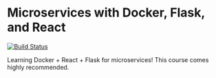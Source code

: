 # Microservices with Docker, Flask, and React
[![Build Status](https://travis-ci.org/dashstander/testdrivenio-tutorial-flask.svg?branch=master)](https://travis-ci.org/dashstander/testdriven-app)

Learning Docker + React + Flask for microservices! This course comes highly recommended.